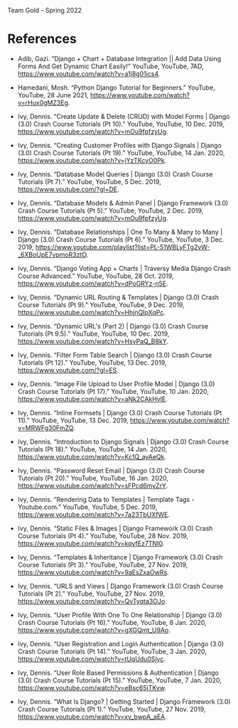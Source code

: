 Team Gold - Spring 2022

# References
- Adib, Gazi. “Django + Chart + Database Integration || Add Data Using Forms And Get Dynamic Chart Easily!” YouTube, YouTube, 7AD, https://www.youtube.com/watch?v=a1j8g01ics4. 

- Hamedani, Mosh. “Python Django Tutorial for Beginners.” YouTube, YouTube, 28 June 2021, https://www.youtube.com/watch?v=rHux0gMZ3Eg. 

- Ivy, Dennis. “Create Update &amp; Delete (CRUD) with Model Forms | Django (3.0) Crash Course Tutorials (Pt 10).” YouTube, YouTube, 10 Dec. 2019, https://www.youtube.com/watch?v=mOu9fpfzyUg. 

- Ivy, Dennis. “Creating Customer Profiles with Django Signals | Django (3.0) Crash Course Tutorials (Pt 19).” YouTube, YouTube, 14 Jan. 2020, https://www.youtube.com/watch?v=jYzTKcvO0Pk. 

- Ivy, Dennis. “Database Model Queries | Django (3.0) Crash Course Tutorials (Pt 7).” YouTube, YouTube, 5 Dec. 2019, https://www.youtube.com/?gl=DE. 

- Ivy, Dennis. “Database Models &amp; Admin Panel | Django Framework (3.0) Crash Course Tutorials (Pt 5).” YouTube, YouTube, 2 Dec. 2019, https://www.youtube.com/watch?v=mOu9fpfzyUg. 

- Ivy, Dennis. “Database Relationships | One To Many &amp; Many to Many | Django (3.0) Crash Course Tutorials (Pt 6).” YouTube, YouTube, 3 Dec. 2019, https://www.youtube.com/playlist?list=PL-51WBLyFTg2vW-_6XBoUpE7vpmoR3ztO. 

- Ivy, Dennis. “Django Voting App + Charts | Traversy Media Django Crash Course Advanced.” YouTube, YouTube, 28 Oct. 2019, https://www.youtube.com/watch?v=dPoGRYz-n5E. 

- Ivy, Dennis. “Dynamic URL Routing &amp; Templates | Django (3.0) Crash Course Tutorials (Pt 9).” YouTube, YouTube, 9 Dec. 2019, https://www.youtube.com/watch?v=HhjnQIpXqPc. 

- Ivy, Dennis. “Dynamic URL's (Part 2) | Django (3.0) Crash Course Tutorials (Pt 9.5).” YouTube, YouTube, 10 Dec. 2019, https://www.youtube.com/watch?v=HsyPaQ_B8kY. 

- Ivy, Dennis. “Filter Form Table Search | Django (3.0) Crash Course Tutorials (Pt 12).” YouTube, YouTube, 13 Dec. 2019, https://www.youtube.com/?gl=ES. 

- Ivy, Dennis. “Image File Upload to User Profile Model | Django (3.0) Crash Course Tutorials (Pt 17).” YouTube, YouTube, 10 Jan. 2020, https://www.youtube.com/watch?v=aNk2CAkHvlE. 

- Ivy, Dennis. “Inline Formsets | Django (3.0) Crash Course Tutorials (Pt 11).” YouTube, YouTube, 13 Dec. 2019, https://www.youtube.com/watch?v=MRWFg30FmZQ. 

- Ivy, Dennis. “Introduction to Django Signals | Django (3.0) Crash Course Tutorials (Pt 18).” YouTube, YouTube, 14 Jan. 2020, https://www.youtube.com/watch?v=Kc1Q_ayAeQk. 

- Ivy, Dennis. “Password Reset Email | Django (3.0) Crash Course Tutorials (Pt 20).” YouTube, YouTube, 16 Jan. 2020, https://www.youtube.com/watch?v=sFPcd6myZrY. 

- Ivy, Dennis. “Rendering Data to Templates | Template Tags - Youtube.com.” YouTube, YouTube, 5 Dec. 2019, https://www.youtube.com/watch?v=7a23TbUXfWE. 

- Ivy, Dennis. “Static Files &amp; Images | Django Framework (3.0) Crash Course Tutorials (Pt 4).” YouTube, YouTube, 28 Nov. 2019, https://www.youtube.com/watch?v=kqyfEz7TNI0. 

- Ivy, Dennis. “Templates &amp; Inheritance | Django Framework (3.0) Crash Course Tutorials (Pt 3).” YouTube, YouTube, 27 Nov. 2019, https://www.youtube.com/watch?v=9aEsZxaOwRs. 

- Ivy, Dennis. “URLS and Views | Django Framework (3.0) Crash Course Tutorials (Pt 2).” YouTube, YouTube, 27 Nov. 2019, https://www.youtube.com/watch?v=QvTyqta3OJo.

- Ivy, Dennis. “User Profile With One To One Relationship | Django (3.0) Crash Course Tutorials (Pt 16).” YouTube, YouTube, 8 Jan. 2020, https://www.youtube.com/watch?v=gXGQmt_U9Ao. 

- Ivy, Dennis. “User Registration and Login Authentication | Django (3.0) Crash Course Tutorials (Pt 14).” YouTube, YouTube, 3 Jan. 2020, https://www.youtube.com/watch?v=tUqUdu0Sjyc. 

- Ivy, Dennis. “User Role Based Permissions &amp; Authentication | Django (3.0) Crash Course Tutorials (Pt 15).” YouTube, YouTube, 7 Jan. 2020, https://www.youtube.com/watch?v=eBsc65jTKvw.

- Ivy, Dennis. “What Is Django? | Getting Started | Django Framework (3.0) Crash Course Tutorials (Pt 1).” YouTube, YouTube, 27 Nov. 2019, https://www.youtube.com/watch?v=xv_bwpA_aEA. 